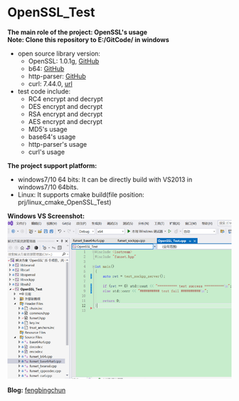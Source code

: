 # OpenSSL_Test
**The main role of the project: OpenSSL's usage**  
**Note: Clone this repository to E:/GitCode/ in windows**
- open source library version:
	- OpenSSL: 1.0.1g, [GitHub](https://github.com/openssl/openssl/releases?after=OpenSSL_1_0_2-beta3)
	- b64: [GitHub](https://github.com/littlstar/b64.c)
	- http-parser: [GitHub](https://github.com/nodejs/http-parser)
	- curl: 7.44.0, [url](https://curl.haxx.se/)
- test code include:
	- RC4 encrypt and decrypt
	- DES encrypt and decrypt
	- RSA encrypt and decrypt
	- AES encrypt and decrypt
	- MD5's usage
	- base64's usage
	- http-parser's usage
	- curl's usage

**The project support platform:** 
- windows7/10 64 bits: It can be directly build with VS2013 in windows7/10 64bits.
- Linux: It supports cmake build(file position: prj/linux_cmake_OpenSSL_Test)

**Windows VS Screenshot:**  
![](https://github.com/fengbingchun/OpenSSL_Test/blob/master/prj/x86_x64/Screenshot.png)

**Blog:** [fengbingchun](https://blog.csdn.net/fengbingchun/article/category/2628015)
